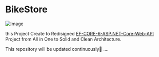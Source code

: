 # BikeStore

![image](https://github.com/sep96/ImplemantaionSOLIDandCleanArchitectureWeb-API/assets/30704455/7f5db4e1-d4b3-4106-9a62-bccb6d3abce8)


this Project Create to Redisigned <a href="https://github.com/alkaren/EF-CORE-6-ASP.NET-Core-Web-API"> EF-CORE-6-ASP.NET-Core-Web-API </a> Project from All in One to Solid and Clean Architecture.


This repository will be updated continuously👷 ....
